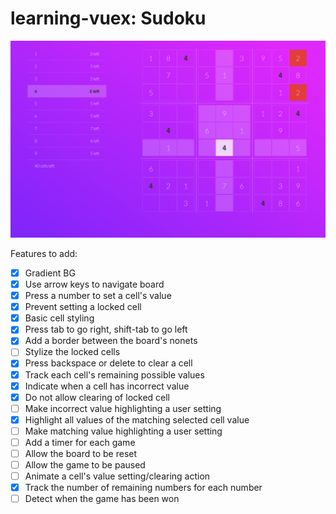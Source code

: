 # learning-vuex: Sudoku

![UI Screenshot](https://raw.githubusercontent.com/alexeden/learning-vuex/master/docs/Screen%20Shot%202017-10-10%20at%202.42.25%20AM.png)

Features to add:

- [x] Gradient BG
- [x] Use arrow keys to navigate board
- [x] Press a number to set a cell's value
- [x] Prevent setting a locked cell
- [x] Basic cell styling
- [x] Press tab to go right, shift-tab to go left
- [x] Add a border between the board's nonets
- [ ] Stylize the locked cells
- [x] Press backspace or delete to clear a cell
- [x] Track each cell's remaining possible values
- [x] Indicate when a cell has incorrect value
- [x] Do not allow clearing of locked cell
- [ ] Make incorrect value highlighting a user setting
- [x] Highlight all values of the matching selected cell value
- [ ] Make matching value highlighting a user setting
- [ ] Add a timer for each game
- [ ] Allow the board to be reset
- [ ] Allow the game to be paused
- [ ] Animate a cell's value setting/clearing action
- [x] Track the number of remaining numbers for each number
- [ ] Detect when the game has been won
